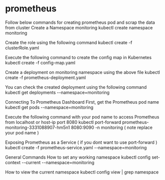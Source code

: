 # prometheus
Follow below commands for creating prometheus pod and scrap the data from cluster
Create a Namespace monitoring kubectl create namespace monitoring

Create the role using the following command kubectl create -f clusterRole.yaml

Execute the following command to create the config map in Kubernetes kubectl create -f config-map.yaml

Create a deployment on monitoring namespace using the above file kubectl create -f prometheus-deployment.yaml

You can check the created deployment using the following command kubectl get deployments --namespace=monitoring

Connecting To Prometheus Dashboard
First, get the Prometheus pod name kubectl get pods --namespace=monitoring

Execute the following command with your pod name to access Prometheus from localhost or host-ip port 8080 kubectl port-forward prometheus-monitoring-3331088907-hm5n1 8080:9090 -n monitoring ( note replace your pod name )

Exposing Prometheus as a Service ( if you dont want to use port-forward ) kubectl create -f prometheus-service.yaml --namespace=monitoring

General Commands
How to set any working namespace kubectl config set-context --current --namespace=monitoring

How to view the current namespace kubectl config view | grep namespace

